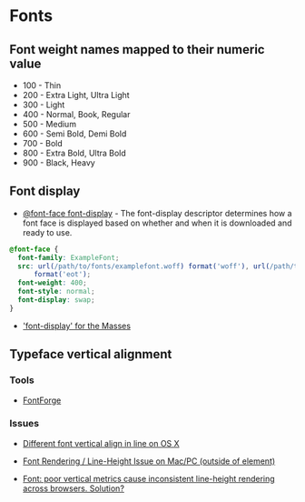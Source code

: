 # Fonts

## Font weight names mapped to their numeric value

- 100 - Thin
- 200 - Extra Light, Ultra Light
- 300 - Light
- 400 - Normal, Book, Regular
- 500 - Medium
- 600 - Semi Bold, Demi Bold
- 700 - Bold
- 800 - Extra Bold, Ultra Bold
- 900 - Black, Heavy

## Font display

- [@font-face font-display](https://developer.mozilla.org/en-US/docs/Web/CSS/@font-face/font-display) - The font-display descriptor determines how a font face is displayed based on whether and when it is downloaded and ready to use.

```css
@font-face {
  font-family: ExampleFont;
  src: url(/path/to/fonts/examplefont.woff) format('woff'), url(/path/to/fonts/examplefont.eot)
      format('eot');
  font-weight: 400;
  font-style: normal;
  font-display: swap;
}
```

- ['font-display' for the Masses](https://css-tricks.com/font-display-masses/)

## Typeface vertical alignment

### Tools

- [FontForge](https://fontforge.github.io)

### Issues

- [Different font vertical align in line on OS X](https://stackoverflow.com/questions/26100141/different-font-vertical-align-in-line-on-os-x)

- [Font Rendering / Line-Height Issue on Mac/PC (outside of element)](https://stackoverflow.com/questions/11726442/font-rendering-line-height-issue-on-mac-pc-outside-of-element)

- [Font: poor vertical metrics cause inconsistent line-height rendering across browsers. Solution?](https://stackoverflow.com/questions/33633992/font-poor-vertical-metrics-cause-inconsistent-line-height-rendering-across-brow)
